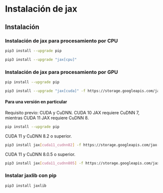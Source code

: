 ﻿


# Instalación de jax

## Instalación

### Instalación de jax para procesamiento por CPU
```sh
pip3 install --upgrade pip
```
```sh
pip3 install --upgrade "jax[cpu]"
```

### Instalación de jax para procesamiento por GPU 

```sh
pip install --upgrade pip
```
```sh
pip3 install --upgrade "jax[cuda]" -f https://storage.googleapis.com/jax-releases/jax_releases.html
```
#### Para una versión en particular

Requisito previo: CUDA y CuDNN. CUDA 10 JAX requiere CuDNN 7, mientras CUDA 11 JAX requiere CuDNN 8. 

```sh
pip install --upgrade pip
```
CUDA 11 y CuDNN 8.2 o superior.

```sh
pip3 install jax[cuda11_cudnn82] -f https://storage.googleapis.com/jax-releases/jax_releases.html
```

CUDA 11 y CuDNN 8.0.5 o superior.

```sh
pip3 install jax[cuda11_cudnn805] -f https://storage.googleapis.com/jax-releases/jax_releases.html
```

### Instalar jaxlib con pip

```sh
pip3 install jaxlib
```
